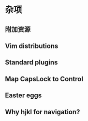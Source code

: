 # 杂项

## 附加资源

## Vim distributions

## Standard plugins

## Map CapsLock to Control

## Easter eggs

## Why hjkl for navigation?

